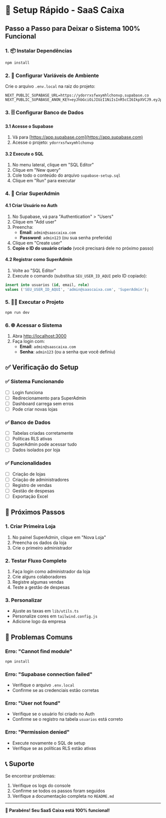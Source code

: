 # 🚀 Setup Rápido - SaaS Caixa

## Passo a Passo para Deixar o Sistema 100% Funcional

### 1. 📦 Instalar Dependências
```bash
npm install
```

### 2. 🔧 Configurar Variáveis de Ambiente
Crie o arquivo `.env.local` na raiz do projeto:

```env
NEXT_PUBLIC_SUPABASE_URL=https://ydorrxsfwxymhlchonvp.supabase.co
NEXT_PUBLIC_SUPABASE_ANON_KEY=eyJhbGciOiJIUzI1NiIsInR5cCI6IkpXVCJ9.eyJpc3MiOiJzdXBhYmFzZSIsInJlZiI6Inlkb3JyeHNmd3h5bWhsY2hvbnZwIiwicm9sZSI6ImFub24iLCJpYXQiOjE3NTA2MDgxNzIsImV4cCI6MjA2NjE4NDE3Mn0.rG89FPc7_gXYjRU16ySgggxkGeQWjACL7caSvDTNg5Y
```

### 3. 🗄️ Configurar Banco de Dados

#### 3.1 Acesse o Supabase
1. Vá para [https://app.supabase.com](https://app.supabase.com)
2. Acesse o projeto: `ydorrxsfwxymhlchonvp`

#### 3.2 Execute o SQL
1. No menu lateral, clique em "SQL Editor"
2. Clique em "New query"
3. Cole todo o conteúdo do arquivo `supabase-setup.sql`
4. Clique em "Run" para executar

### 4. 👤 Criar SuperAdmin

#### 4.1 Criar Usuário no Auth
1. No Supabase, vá para "Authentication" > "Users"
2. Clique em "Add user"
3. Preencha:
   - **Email**: `admin@saascaixa.com`
   - **Password**: `admin123` (ou sua senha preferida)
4. Clique em "Create user"
5. **Copie o ID do usuário criado** (você precisará dele no próximo passo)

#### 4.2 Registrar como SuperAdmin
1. Volte ao "SQL Editor"
2. Execute o comando (substitua `SEU_USER_ID_AQUI` pelo ID copiado):

```sql
insert into usuarios (id, email, role)
values ('SEU_USER_ID_AQUI', 'admin@saascaixa.com', 'SuperAdmin');
```

### 5. 🏃‍♂️ Executar o Projeto
```bash
npm run dev
```

### 6. 🌐 Acessar o Sistema
1. Abra [http://localhost:3000](http://localhost:3000)
2. Faça login com:
   - **Email**: `admin@saascaixa.com`
   - **Senha**: `admin123` (ou a senha que você definiu)

## ✅ Verificação do Setup

### ✅ Sistema Funcionando
- [ ] Login funciona
- [ ] Redirecionamento para SuperAdmin
- [ ] Dashboard carrega sem erros
- [ ] Pode criar novas lojas

### ✅ Banco de Dados
- [ ] Tabelas criadas corretamente
- [ ] Políticas RLS ativas
- [ ] SuperAdmin pode acessar tudo
- [ ] Dados isolados por loja

### ✅ Funcionalidades
- [ ] Criação de lojas
- [ ] Criação de administradores
- [ ] Registro de vendas
- [ ] Gestão de despesas
- [ ] Exportação Excel

## 🔧 Próximos Passos

### 1. Criar Primeira Loja
1. No painel SuperAdmin, clique em "Nova Loja"
2. Preencha os dados da loja
3. Crie o primeiro administrador

### 2. Testar Fluxo Completo
1. Faça login como administrador da loja
2. Crie alguns colaboradores
3. Registre algumas vendas
4. Teste a gestão de despesas

### 3. Personalizar
- Ajuste as taxas em `lib/utils.ts`
- Personalize cores em `tailwind.config.js`
- Adicione logo da empresa

## 🐛 Problemas Comuns

### Erro: "Cannot find module"
```bash
npm install
```

### Erro: "Supabase connection failed"
- Verifique o arquivo `.env.local`
- Confirme se as credenciais estão corretas

### Erro: "User not found"
- Verifique se o usuário foi criado no Auth
- Confirme se o registro na tabela `usuarios` está correto

### Erro: "Permission denied"
- Execute novamente o SQL de setup
- Verifique se as políticas RLS estão ativas

## 📞 Suporte

Se encontrar problemas:
1. Verifique os logs do console
2. Confirme se todos os passos foram seguidos
3. Verifique a documentação completa no `README.md`

---

**🎉 Parabéns! Seu SaaS Caixa está 100% funcional!** 